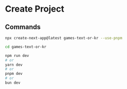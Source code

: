 # Create Project

## Commands

```bash
npx create-next-app@latest games-text-or-kr --use-pnpm

cd games-text-or-kr

npm run dev
# or
yarn dev
# or
pnpm dev
# or
bun dev
```
